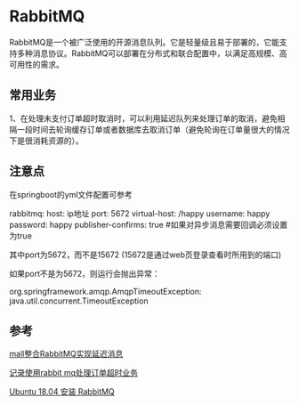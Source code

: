 # RabbitMQ

RabbitMQ是一个被广泛使用的开源消息队列。它是轻量级且易于部署的，它能支持多种消息协议。RabbitMQ可以部署在分布式和联合配置中，以满足高规模、高可用性的需求。

## 常用业务

1、在处理未支付订单超时取消时，可以利用延迟队列来处理订单的取消，避免相隔一段时间去轮询缓存订单或者数据库去取消订单（避免轮询在订单量很大的情况下是很消耗资源的）。

## 注意点

在springboot的yml文件配置可参考

  rabbitmq:
    host: ip地址
    port: 5672
    virtual-host: /happy
    username: happy
    password: happy
    publisher-confirms: true #如果对异步消息需要回调必须设置为true
    
其中port为5672，而不是15672 (15672是通过web页登录查看时所用到的端口)

如果port不是为5672，则运行会抛出异常：

org.springframework.amqp.AmqpTimeoutException: java.util.concurrent.TimeoutException

## 参考

[mall整合RabbitMQ实现延迟消息](https://juejin.im/post/6844903863636492301)

[记录使用rabbit mq处理订单超时业务](https://juejin.im/post/6844904126405410830)

[Ubuntu 18.04 安装 RabbitMQ](https://wangxin1248.github.io/linux/2020/03/ubuntu-install-rabbitmq.html)